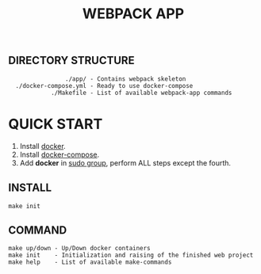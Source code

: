 <h1 align="center">WEBPACK APP</h1>
<br>

DIRECTORY STRUCTURE
-------------------

                    ./app/ - Contains webpack skeleton
      ./docker-compose.yml - Ready to use docker-compose
                ./Makefile - List of available webpack-app commands

# QUICK START

1. Install [docker](https://docs.docker.com/engine/install/ubuntu/).
2. Install [docker-compose](https://docs.docker.com/compose/install/).
3. Add **docker** in [sudo group](https://stackoverflow.com/a/48957722/11419254), perform ALL steps except the fourth.

INSTALL
----------------
```
make init
```

COMMAND
----------------
```
make up/down - Up/Down docker containers
make init    - Initialization and raising of the finished web project
make help    - List of available make-commands
```